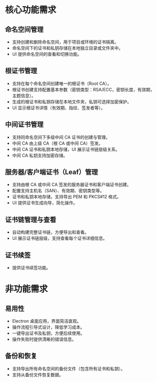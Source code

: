 # 核心功能需求

## 命名空间管理

- 支持创建和删除命名空间，用于项目或环境的证书隔离。
- 命名空间下的证书和私钥存储在本地独立目录或文件夹中。
- UI 提供命名空间的查看和切换功能。

## 根证书管理

- 支持在每个命名空间创建唯一的根证书（Root CA）。
- 根证书创建支持配置基本参数（密钥类型：RSA/ECC，密钥长度，有效期，主题信息）。
- 生成的根证书和私钥存储在本地文件夹，私钥可选择加密保护。
- UI 显示根证书详情（有效期、指纹、签发者等）。

## 中间证书管理

- 支持同命名空间下多级中间 CA 证书的创建与管理。
- 中间 CA 由上级 CA（根 CA 或中间 CA）签发。
- 中间 CA 证书和私钥本地存储，UI 展示证书链层级关系。
- 中间 CA 私钥支持加密存储。

## 服务器/客户端证书（Leaf）管理

- 支持由根 CA 或中间 CA 签发的服务器证书和客户端证书创建。
- 配置支持主机名（SAN）、有效期、密钥类型等。
- 证书和私钥本地存储，支持导出 PEM 和 PKCS#12 格式。
- UI 提供证书生成向导，简化操作。

## 证书链管理与查看

- 自动构建完整证书链，方便导出和查看。
- UI 展示证书链层级，支持查看每个证书详细信息。

## 证书续签

- 提供证书续签功能。

# 非功能需求

## 易用性

- Electron 桌面应用，界面简洁直观。
- 操作流程引导式设计，降低学习成本。
- 一键导出证书及私钥，方便后续使用。
- 操作失败时提供清晰的错误信息。

## 备份和恢复

- 支持导出所有命名空间的备份文件（包含所有证书和私钥）。
- 支持从备份文件恢复数据。
